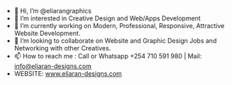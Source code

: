 - 👋 Hi, I’m @eliarangraphics
- 👀 I’m interested in Creative Design and Web/Apps Development
- 🌱 I’m currently working on Modern, Professional, Responsive, Attractive Website Development.
- 💞️ I’m looking to collaborate on Website and Graphic Design Jobs and Networking with other Creatives.
- 📫 How to reach me : Call or Whatsapp +254 710 591 980 | Mail: info@eliaran-designs.com
- WEBSITE: www.eliaran-designs.com
<!---
eliarangraphics/eliarangraphics is a ✨ special ✨ repository because its `README.md` (this file) appears on your GitHub profile.
You can click the Preview link to take a look at your changes.
--->
